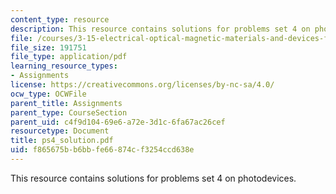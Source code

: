 ```yaml
---
content_type: resource
description: This resource contains solutions for problems set 4 on photodevices.
file: /courses/3-15-electrical-optical-magnetic-materials-and-devices-fall-2006/f865675bb6bbfe66874cf3254ccd638e_ps4_solution.pdf
file_size: 191751
file_type: application/pdf
learning_resource_types:
- Assignments
license: https://creativecommons.org/licenses/by-nc-sa/4.0/
ocw_type: OCWFile
parent_title: Assignments
parent_type: CourseSection
parent_uid: c4f9d104-69e6-a72e-3d1c-6fa67ac26cef
resourcetype: Document
title: ps4_solution.pdf
uid: f865675b-b6bb-fe66-874c-f3254ccd638e
---
```

This resource contains solutions for problems set 4 on photodevices.